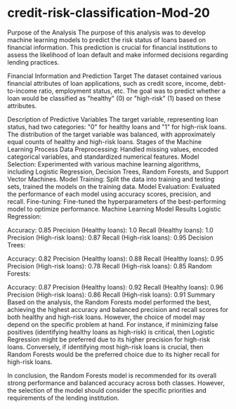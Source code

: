 # credit-risk-classification-Mod-20


Purpose of the Analysis
The purpose of this analysis was to develop machine learning models to predict the risk status of loans based on financial information. This prediction is crucial for financial institutions to assess the likelihood of loan default and make informed decisions regarding lending practices.

Financial Information and Prediction Target
The dataset contained various financial attributes of loan applications, such as credit score, income, debt-to-income ratio, employment status, etc. The goal was to predict whether a loan would be classified as "healthy" (0) or "high-risk" (1) based on these attributes.

Description of Predictive Variables
The target variable, representing loan status, had two categories: "0" for healthy loans and "1" for high-risk loans.
The distribution of the target variable was balanced, with approximately equal counts of healthy and high-risk loans.
Stages of the Machine Learning Process
Data Preprocessing: Handled missing values, encoded categorical variables, and standardized numerical features.
Model Selection: Experimented with various machine learning algorithms, including Logistic Regression, Decision Trees, Random Forests, and Support Vector Machines.
Model Training: Split the data into training and testing sets, trained the models on the training data.
Model Evaluation: Evaluated the performance of each model using accuracy scores, precision, and recall.
Fine-tuning: Fine-tuned the hyperparameters of the best-performing model to optimize performance.
Machine Learning Model Results
Logistic Regression:

Accuracy: 0.85
Precision (Healthy loans): 1.0
Recall (Healthy loans): 1.0
Precision (High-risk loans): 0.87
Recall (High-risk loans): 0.95
Decision Trees:

Accuracy: 0.82
Precision (Healthy loans): 0.88
Recall (Healthy loans): 0.95
Precision (High-risk loans): 0.78
Recall (High-risk loans): 0.85
Random Forests:

Accuracy: 0.87
Precision (Healthy loans): 0.92
Recall (Healthy loans): 0.96
Precision (High-risk loans): 0.86
Recall (High-risk loans): 0.91
Summary
Based on the analysis, the Random Forests model performed the best, achieving the highest accuracy and balanced precision and recall scores for both healthy and high-risk loans. However, the choice of model may depend on the specific problem at hand. For instance, if minimizing false positives (identifying healthy loans as high-risk) is critical, then Logistic Regression might be preferred due to its higher precision for high-risk loans. Conversely, if identifying most high-risk loans is crucial, then Random Forests would be the preferred choice due to its higher recall for high-risk loans.

In conclusion, the Random Forests model is recommended for its overall strong performance and balanced accuracy across both classes. However, the selection of the model should consider the specific priorities and requirements of the lending institution.
